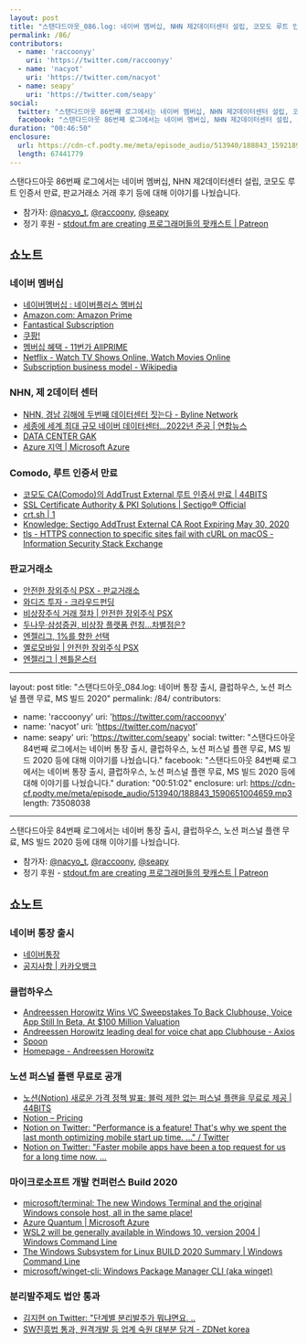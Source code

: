 ```yaml
---
layout: post
title: "스탠다드아웃_086.log: 네이버 멤버십, NHN 제2데이터센터 설립, 코모도 루트 인증서 만료, 판교거래소 거래 후기"
permalink: /86/
contributors:
  - name: 'raccoonyy'
    uri: 'https://twitter.com/raccoonyy'
  - name: 'nacyot'
    uri: 'https://twitter.com/nacyot'
  - name: seapy'
    uri: 'https://twitter.com/seapy'
social:
  twitter: "스탠다드아웃 86번째 로그에서는 네이버 멤버십, NHN 제2데이터센터 설립, 코모도 루트 인증서 만료, 판교거래소 거래 후기 등에 대해 이야기를 나눴습니다."
  facebook: "스탠다드아웃 86번째 로그에서는 네이버 멤버십, NHN 제2데이터센터 설립, 코모도 루트 인증서 만료, 판교거래소 거래 후기 등에 대해 이야기를 나눴습니다."
duration: "00:46:50"
enclosure:
  url: https://cdn-cf.podty.me/meta/episode_audio/513940/188843_1592189741520.mp3
  length: 67441779
---
```


스탠다드아웃 86번째 로그에서는 네이버 멤버십, NHN 제2데이터센터 설립, 코모도 루트 인증서 만료, 판교거래소 거래 후기 등에 대해 이야기를 나눴습니다.

* 참가자: [@nacyo_t][nac], [@raccoony][rac], [@seapy][sea]
* 정기 후원 - [stdout.fm are creating 프로그래머들의 팟캐스트 \| Patreon](https://www.patreon.com/stdoutfm)

[nac]: https://twitter.com/nacyo_t
[rac]: https://twitter.com/raccoonyy
[sea]: https://twitter.com/seapy

## 쇼노트
### 네이버 멤버십
* [네이버멤버십 : 네이버플러스 멤버십](https://nid.naver.com/membership/join)
* [Amazon.com: Amazon Prime](https://www.amazon.com/amazonprime?_encoding=UTF8&%2AVersion%2A=1&%2Aentries%2A=0)
* [Fantastical Subscription](https://flexibits.com/fantastical/pricing)
* [쿠팡!](https://loyalty.coupang.com/loyalty/sign-up/home)
* [멤버십 혜택 - 11번가 AllPRIME](https://member.11st.co.kr/prime/intro)
* [Netflix - Watch TV Shows Online, Watch Movies Online](https://www.netflix.com/)
* [Subscription business model - Wikipedia](https://en.wikipedia.org/wiki/Subscription_business_model)

### NHN, 제 2데이터 센터
* [NHN, 경남 김해에 두번째 데이터센터 짓는다 - Byline Network](https://byline.network/2020/06/09878/)
* [세종에 세계 최대 규모 네이버 데이터센터…2022년 준공 \| 연합뉴스](https://www.yna.co.kr/view/AKR20191226070100063)
* [DATA CENTER GAK](https://datacenter.navercorp.com/)
* [Azure 지역 \| Microsoft Azure](https://azure.microsoft.com/ko-kr/global-infrastructure/regions/)

### Comodo, 루트 인증서 만료
* [코모도 CA(Comodo)의 AddTrust External 루트 인증서 만료 \| 44BITS](https://www.44bits.io/ko/post/comodo-ca-addtrust-external-root-certificates-expiration)
* [SSL Certificate Authority & PKI Solutions \| Sectigo® Official](https://sectigo.com/)
* [crt.sh \| 1](https://crt.sh/?id=1)
* [Knowledge: Sectigo AddTrust External CA Root Expiring May 30, 2020](https://support.sectigo.com/articles/Knowledge/Sectigo-AddTrust-External-CA-Root-Expiring-May-30-2020)
* [tls - HTTPS connection to specific sites fail with cURL on macOS - Information Security Stack Exchange](https://security.stackexchange.com/questions/232445/https-connection-to-specific-sites-fail-with-curl-on-macos)

### 판교거래소
* [안전한 장외주식 PSX - 판교거래소](https://psx.or.kr/)
* [와디즈 투자 - 크라우드펀딩](https://www.wadiz.kr/web/winvest/main)
* [비상장주식 거래 절차 \| 안전한 장외주식 PSX](https://psx.or.kr/info/trade/)
* [두나무·삼성증권, 비상장 플랫폼 런칭…차별점은?](http://news.bizwatch.co.kr/article/market/2019/10/14/0025)
* [엔젤리그, 1%를 향한 선택](https://angelleague.io/about/)
* [옐로모바일 \| 안전한 장외주식 PSX](https://psx.or.kr/company/yellomobile/)
* [엔젤리그 \| 젠틀몬스터](https://angelleague.io/angelleague/26)

---
layout: post
title: "스탠다드아웃_084.log: 네이버 통장 출시, 클럽하우스, 노션 퍼스널 플랜 무료, MS 빌드 2020"
permalink: /84/
contributors:
  - name: 'raccoonyy'
    uri: 'https://twitter.com/raccoonyy'
  - name: 'nacyot'
    uri: 'https://twitter.com/nacyot'
  - name: seapy'
    uri: 'https://twitter.com/seapy'
social:
  twitter: "스탠다드아웃 84번째 로그에서는 네이버 통장 출시, 클럽하우스, 노션 퍼스널 플랜 무료, MS 빌드 2020 등에 대해 이야기를 나눴습니다."
  facebook: "스탠다드아웃 84번째 로그에서는 네이버 통장 출시, 클럽하우스, 노션 퍼스널 플랜 무료, MS 빌드 2020 등에 대해 이야기를 나눴습니다."
duration: "00:51:02"
enclosure:
  url: https://cdn-cf.podty.me/meta/episode_audio/513940/188843_1590651004659.mp3
  length: 73508038
---

스탠다드아웃 84번째 로그에서는 네이버 통장 출시, 클럽하우스, 노션 퍼스널 플랜 무료, MS 빌드 2020 등에 대해 이야기를 나눴습니다.

* 참가자: [@nacyo_t][nac], [@raccoony][rac], [@seapy][sea]
* 정기 후원 - [stdout.fm are creating 프로그래머들의 팟캐스트 \| Patreon](https://www.patreon.com/stdoutfm)

[nac]: https://twitter.com/nacyo_t
[rac]: https://twitter.com/raccoonyy
[sea]: https://twitter.com/seapy

## 쇼노트
### 네이버 통장 출시
* [네이버통장](https://campaign.naver.com/npay/naver-account/)
* [공지사항 \| 카카오뱅크](https://m.kakaobank.com/Notices/view/10783)

### 클럽하우스
* [Andreessen Horowitz Wins VC Sweepstakes To Back Clubhouse, Voice App Still In Beta, At $100 Million Valuation](https://www.forbes.com/sites/alexkonrad/2020/05/15/andreessen-horowitz-wins-vc-sweepstakes-to-back-clubhouse-voice-app/#5c60324c6f2a)
* [Andreessen Horowitz leading deal for voice chat app Clubhouse - Axios](https://www.axios.com/clubhouse-andreessen-horowitz-79107413-e83f-4203-8cfe-9f1e7dde0e2c.html)
* [Spoon](https://www.spooncast.net/kr/)
* [Homepage - Andreessen Horowitz](https://a16z.com/)

### 노션 퍼스널 플랜 무료로 공개
* [노션(Notion) 새로운 가격 정책 발표: 블럭 제한 없는 퍼스널 플랜을 무료로 제공 \| 44BITS](https://www.44bits.io/ko/post/news--notion-announced-personal-plan-for-free)
* [Notion – Pricing](https://www.notion.so/pricing)
* [Notion on Twitter: "Performance is a feature! That's why we spent the last month optimizing mobile start up time. ..." / Twitter](https://twitter.com/NotionHQ/status/1261037710665322496)
* [Notion on Twitter: "Faster mobile apps have been a top request for us for a long time now. ...](https://twitter.com/NotionHQ/status/1260691517569560578)

### 마이크로소프트 개발 컨퍼런스 Build 2020
* [microsoft/terminal: The new Windows Terminal and the original Windows console host, all in the same place!](https://github.com/microsoft/terminal)
* [Azure Quantum \| Microsoft Azure](https://azure.microsoft.com/ko-kr/services/quantum/)
* [WSL2 will be generally available in Windows 10, version 2004 \| Windows Command Line](https://devblogs.microsoft.com/commandline/wsl2-will-be-generally-available-in-windows-10-version-2004/)
* [The Windows Subsystem for Linux BUILD 2020 Summary \| Windows Command Line](https://devblogs.microsoft.com/commandline/the-windows-subsystem-for-linux-build-2020-summary/)
* [microsoft/winget-cli: Windows Package Manager CLI (aka winget)](https://github.com/microsoft/winget-cli)

### 분리발주제도 법안 통과
* [김지현 on Twitter: "단계별 분리발주가 뭐냐면요. ..](https://twitter.com/simnalamburt/status/1263416341689556993)
* [SW진흥법 통과, 원격개발 등 업계 숙원 대부분 담겨 - ZDNet korea](https://www.zdnet.co.kr/view/?no=20200520180528)
